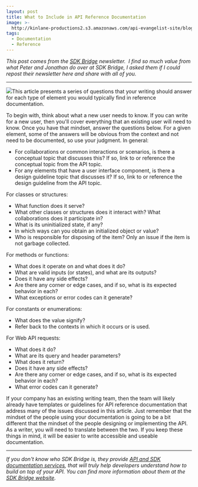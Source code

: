 ```yaml
---
layout: post
title: What to Include in API Reference Documentation
image: >-
  http://kinlane-productions2.s3.amazonaws.com/api-evangelist-site/blog/SDKBridge-logo.gif
tags:
  - Documentation
  - Reference
---
```

_This post comes from the [SDK Bridge](http://sdkbridge.com/ "SDK Bridge") newsletter.  I find so much value from what Peter and Jonathan do over at SDK Bridge, I asked them if I could repost their newsletter here and share with all of you._

* * *

[![](http://kinlane-productions2.s3.amazonaws.com/api-evangelist-site/serviceproviders/SDKBridge-logo.gif)](http://sdkbridge.com/ "SDK Bridge")This article presents a series of questions that your writing should answer for each type of element you would typically find in reference documentation.

To begin with, think about what a new user needs to know. If you can write for a new user, then you'll cover everything that an existing user will need to know. Once you have that mindset, answer the questions below. For a given element, some of the answers will be obvious from the context and not need to be documented, so use your judgment. In general:

*   For collaborations or common interactions or scenarios, is there a conceptual topic that discusses this? If so, link to or reference the conceptual topic from the API topic.
*   For any elements that have a user interface component, is there a design guideline topic that discusses it? If so, link to or reference the design guideline from the API topic.

For classes or structures:

*   What function does it serve?
*   What other classes or structures does it interact with? What collaborations does it participate in?
*   What is its uninitialized state, if any?
*   In which ways can you obtain an initialized object or value?
*   Who is responsible for disposing of the item? Only an issue if the item is not garbage collected.

For methods or functions:

*   What does it operate on and what does it do?
*   What are valid inputs (or states), and what are its outputs?
*   Does it have any side effects?
*   Are there any corner or edge cases, and if so, what is its expected behavior in each?
*   What exceptions or error codes can it generate?

For constants or enumerations:

*   What does the value signify?
*   Refer back to the contexts in which it occurs or is used.

For Web API requests:

*   What does it do?
*   What are its query and header parameters?
*   What does it return?
*   Does it have any side effects?
*   Are there any corner or edge cases, and if so, what is its expected behavior in each?
*   What error codes can it generate?

If your company has an existing writing team, then the team will likely already have templates or guidelines for API reference documentation that address many of the issues discussed in this article. Just remember that the mindset of the people using your documentation is going to be a bit different that the mindset of the people designing or implementing the API. As a writer, you will need to translate between the two. If you keep these things in mind, it will be easier to write accessible and useable documentation.

* * *

_If you don't know who SDK Bridge is, they provide [API and SDK documentation services](http://sdkbridge.com/ "API and SDK Documentation Services"), that will truly help developers understand how to build on top of your API. You can find more information about them at the [SDK Bridge website](http://sdkbridge.com/ "SDK Bridge")._